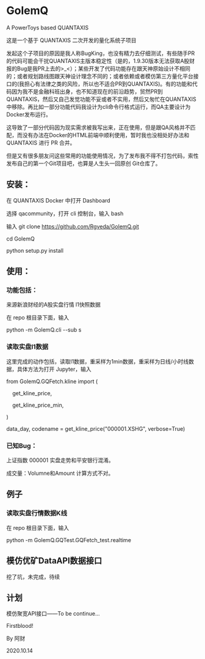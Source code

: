 # GolemQ

A PowerToys based QUANTAXIS



这是一个基于 QUANTAXIS 二次开发的量化系统子项目



发起这个子项目的原因是我人称BugKing，也没有精力去仔细测试，有些随手PR的代码可能会干扰QUANTAXIS主版本稳定性（是的，1.9.30版本无法获取A股财报的Bug是我PR上去的>_<）；某些开发了代码功能存在跟天神原始设计不相同的；或者规划路线图跟天神设计理念不同的；或者依赖或者模仿第三方量化平台接口的(我担心有法律之类的风险，所以也不适合PR到QUANTAXIS)。有的功能和代码因为我不是金融科班出身，也不知道现在的前沿趋势，贸然PR到QUANTAXIS，然后又自己发觉功能不妥或者不实用，然后又匆忙在QUANTAXIS中移除。再比如一部分功能代码我设计为cli命令行格式运行，而QA主要设计为Docker发布运行。



这导致了一部分代码因为现实需求被我写出来，正在使用，但是跟QA风格并不匹配，而没有办法在Docker的HTML前端中顺利使用，暂时我也没相处好办法和QUANTAXIS 进行 PR 合并。



但是又有很多朋友问这些常用的功能使用情况，为了发布我不得不打包代码，索性发布自己的第一个Git项目吧，也算是人生头一回原创 Git仓库了。



## 安装：

在 QUANTAXIS Docker 中打开 Dashboard



选择 qacommunity，打开 cli 控制台，输入 bash



输入 git clone https://github.com/Rgveda/GolemQ.git



cd GolemQ



python setup.py install



## 使用：



### 功能包括：



来源新浪财经的A股实盘行情 l1快照数据

在 repo 根目录下面，输入

python -m GolemQ.cli --sub s



### 读取实盘l1数据

这里完成的动作包括，读取l1数据，重采样为1min数据，重采样为日线/小时线数据，具体方法为打开 Jupyter，输入

from GolemQ.GQFetch.kline import (

    get_kline_price,

    get_kline_price_min,

)

data_day, codename = get_kline_price("000001.XSHG", verbose=True)

### 已知Bug：

上证指数 000001 实盘走势和平安银行混淆。

成交量：Volumne和Amount 计算方式不对。



## 例子
### 读取实盘行情数据K线

在 repo 根目录下面，输入

python -m GolemQ.GQTest.GQFetch_test.realtime



## 模仿优矿DataAPI数据接口

挖了坑，未完成，待续



## 计划

模仿聚宽API接口——To be continue...



Firstblood!



By 阿财 

2020.10.14

